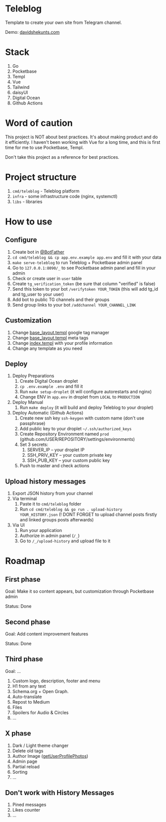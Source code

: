 # Teleblog

Template to create your own site from Telegram channel.

Demo: [davidshekunts.com](https://davidshekunts.com)

# Stack

1. Go
1. Pocketbase
1. Templ
1. Vue
1. Tailwind
1. daisyUI
1. Digital Ocean
1. Github Actions

# Word of caution

This project is NOT about best practices. It's about making product
and do it efficiently. I haven't been working with Vue for a long time,
and this is first time for me to use Pocketbase, Templ.

Don't take this project as a reference for best practices.

# Project structure

1. `cmd/teleblog` - Teleblog platform
1. `infra` - some infrastructure code (nginx, systemctl)
1. `libs` - libraries

# How to use

## Configure

1. Create bot in [@BotFather](t.me/BotFather)
1. `cd cmd/teleblog && cp app.env.example app.env` and fill it with your data
1. `make serve-teleblog` to run Teleblog + Pocketbase admin panel
1. Go to `127.0.0.1:8090/_` to see Pocketbase admin panel and fill in your admin
1. Check or create user in `user` table
1. Create `tg_verification_token` (be sure that column "verified" is false)
1. Send this token to your bot `/verifytoken YOUR_TOKEN` (this will add tg_id and tg_user to your user)
1. Add bot to public TG channels and their groups
1. Send group links to your bot `/addchannel YOUR_CHANNEL_LINK`

## Customization

1. Change [base_layout.templ](cmd/teleblog/httpapi/views/base_layout.templ) google tag manager
1. Change [base_layout.templ](cmd/teleblog/httpapi/views/base_layout.templ) meta tags
1. Change [index.templ](cmd/teleblog/httpapi/views/index.templ) with your profile information
1. Change any template as you need

## Deploy

1. Deploy Preparations
    1. Create Digital Ocean droplet
    1. `cp .env.example .env` and fill it
    1. Run `make setup-droplet` (it will configure autorestarts and nginx)
    1. Change ENV in `app.env` in droplet from `LOCAL` to `PRODUCTION`
1. Deploy Manual
    1. Run `make deploy` (it will build and deploy Teleblog to your droplet)
1. Deploy Automatic (Github Actions)
    1. Create new ssh key `ssh-keygen` with custom name (don't use passphrase)
    1. Add public key to your droplet `~/.ssh/authorized_keys`
    1. Create Repository Environment named `prod` (github.com/USER/REPOSITORY/settings/environments)
    1. Set 3 secrets:
        1. SERVER_IP – your droplet IP
        1. SSH_PRIV_KEY – your custom private key
        1. SSH_PUB_KEY – your custom public key
    1. Push to master and check actions

## Upload history messages

1. Export JSON history from your channel
1. Via terminal
    1. Paste it to `cmd/teleblog` folder
    1. Run `cd cmd/teleblog && go run . upload-history YOUR_HISTORY.json` (! DONT FORGET to upload channel posts firstly and linked groups posts afterwards)
1. Via UI
    1. Run your application
    1. Authorize in admin panel (`/_`)
    1. Go to `/_/upload-history` and upload file to it

# Roadmap

## First phase

Goal: Make it so content appears, but customization through Pocketbase admin

Status: Done

## Second phase

Goal: Add content improvement features

Status: Done

## Third phase

Goal: ...

1. Custom logo, description, footer and menu
1. H1 from any text
1. Schema.org + Open Graph.
1. Auto-translate
1. Repost to Medium
1. Files
1. Spoilers for Audio & Circles
1. ...

## X phase

1. Dark / Light theme changer
1. Delete old tags
1. Author Image ([getUserProfilePhotos](https://core.telegram.org/bots/api#getuserprofilephotos))
1. Admin page
1. Partial reload
1. Sorting
1. ...

## Don't work with History Messages

1. Pined messages
1. Likes counter
1. ...